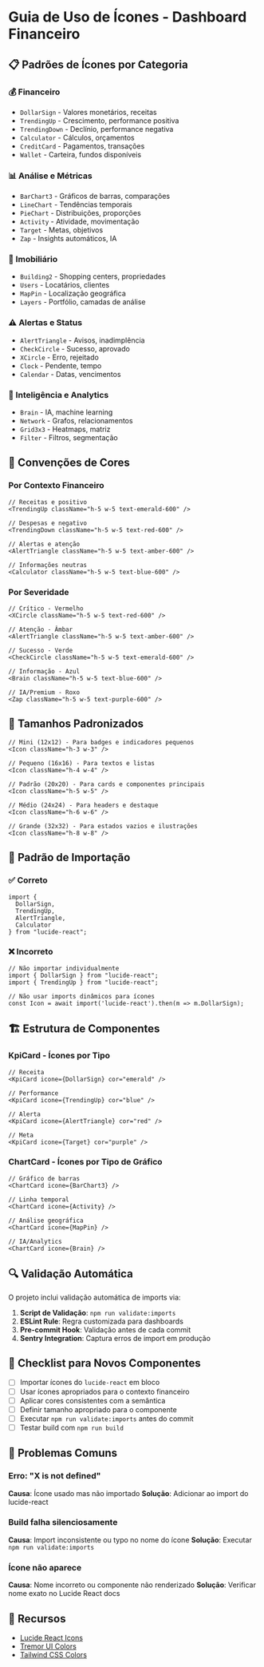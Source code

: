 # Guia de Uso de Ícones - Dashboard Financeiro

## 📋 Padrões de Ícones por Categoria

### 💰 Financeiro
- `DollarSign` - Valores monetários, receitas
- `TrendingUp` - Crescimento, performance positiva
- `TrendingDown` - Declínio, performance negativa
- `Calculator` - Cálculos, orçamentos
- `CreditCard` - Pagamentos, transações
- `Wallet` - Carteira, fundos disponíveis

### 📊 Análise e Métricas
- `BarChart3` - Gráficos de barras, comparações
- `LineChart` - Tendências temporais
- `PieChart` - Distribuições, proporções
- `Activity` - Atividade, movimentação
- `Target` - Metas, objetivos
- `Zap` - Insights automáticos, IA

### 🏢 Imobiliário
- `Building2` - Shopping centers, propriedades
- `Users` - Locatários, clientes
- `MapPin` - Localização geográfica
- `Layers` - Portfólio, camadas de análise

### ⚠️ Alertas e Status
- `AlertTriangle` - Avisos, inadimplência
- `CheckCircle` - Sucesso, aprovado
- `XCircle` - Erro, rejeitado
- `Clock` - Pendente, tempo
- `Calendar` - Datas, vencimentos

### 🧠 Inteligência e Analytics
- `Brain` - IA, machine learning
- `Network` - Grafos, relacionamentos
- `Grid3x3` - Heatmaps, matriz
- `Filter` - Filtros, segmentação

## 🎨 Convenções de Cores

### Por Contexto Financeiro
```tsx
// Receitas e positivo
<TrendingUp className="h-5 w-5 text-emerald-600" />

// Despesas e negativo  
<TrendingDown className="h-5 w-5 text-red-600" />

// Alertas e atenção
<AlertTriangle className="h-5 w-5 text-amber-600" />

// Informações neutras
<Calculator className="h-5 w-5 text-blue-600" />
```

### Por Severidade
```tsx
// Crítico - Vermelho
<XCircle className="h-5 w-5 text-red-600" />

// Atenção - Âmbar
<AlertTriangle className="h-5 w-5 text-amber-600" />

// Sucesso - Verde
<CheckCircle className="h-5 w-5 text-emerald-600" />

// Informação - Azul
<Brain className="h-5 w-5 text-blue-600" />

// IA/Premium - Roxo
<Zap className="h-5 w-5 text-purple-600" />
```

## 📐 Tamanhos Padronizados

```tsx
// Mini (12x12) - Para badges e indicadores pequenos
<Icon className="h-3 w-3" />

// Pequeno (16x16) - Para textos e listas
<Icon className="h-4 w-4" />

// Padrão (20x20) - Para cards e componentes principais
<Icon className="h-5 w-5" />

// Médio (24x24) - Para headers e destaque
<Icon className="h-6 w-6" />

// Grande (32x32) - Para estados vazios e ilustrações
<Icon className="h-8 w-8" />
```

## 🔄 Padrão de Importação

### ✅ Correto
```tsx
import { 
  DollarSign,
  TrendingUp,
  AlertTriangle,
  Calculator
} from "lucide-react";
```

### ❌ Incorreto
```tsx
// Não importar individualmente
import { DollarSign } from "lucide-react";
import { TrendingUp } from "lucide-react";

// Não usar imports dinâmicos para ícones
const Icon = await import('lucide-react').then(m => m.DollarSign);
```

## 🏗️ Estrutura de Componentes

### KpiCard - Ícones por Tipo
```tsx
// Receita
<KpiCard icone={DollarSign} cor="emerald" />

// Performance
<KpiCard icone={TrendingUp} cor="blue" />

// Alerta
<KpiCard icone={AlertTriangle} cor="red" />

// Meta
<KpiCard icone={Target} cor="purple" />
```

### ChartCard - Ícones por Tipo de Gráfico
```tsx
// Gráfico de barras
<ChartCard icone={BarChart3} />

// Linha temporal
<ChartCard icone={Activity} />

// Análise geográfica
<ChartCard icone={MapPin} />

// IA/Analytics
<ChartCard icone={Brain} />
```

## 🔍 Validação Automática

O projeto inclui validação automática de imports via:

1. **Script de Validação**: `npm run validate:imports`
2. **ESLint Rule**: Regra customizada para dashboards
3. **Pre-commit Hook**: Validação antes de cada commit
4. **Sentry Integration**: Captura erros de import em produção

## 📝 Checklist para Novos Componentes

- [ ] Importar ícones do `lucide-react` em bloco
- [ ] Usar ícones apropriados para o contexto financeiro
- [ ] Aplicar cores consistentes com a semântica
- [ ] Definir tamanho apropriado para o componente
- [ ] Executar `npm run validate:imports` antes do commit
- [ ] Testar build com `npm run build`

## 🚨 Problemas Comuns

### Erro: "X is not defined"
**Causa**: Ícone usado mas não importado
**Solução**: Adicionar ao import do lucide-react

### Build falha silenciosamente
**Causa**: Import inconsistente ou typo no nome do ícone
**Solução**: Executar `npm run validate:imports`

### Ícone não aparece
**Causa**: Nome incorreto ou componente não renderizado
**Solução**: Verificar nome exato no Lucide React docs

## 🔗 Recursos

- [Lucide React Icons](https://lucide.dev/icons/)
- [Tremor UI Colors](https://www.tremor.so/docs/layout/color-palette)
- [Tailwind CSS Colors](https://tailwindcss.com/docs/customizing-colors)